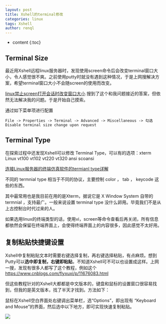 ```yaml
---
layout: post
title: Xshell的terminal修改
categories: linux
tags: Xshell
author: renql
---
```


* content
{:toc}

## Terminal Size
最近用Xshell远程linux服务器时，发现使用screen命令后会改变terminal窗口大小，令人感觉很不爽。之前使用putty时就没有遇到这种情况，于是上网搜解决方案，希望terminal窗口大小不会随screen的使用而改变。

<a href="https://blog.csdn.net/dreamer2020/article/details/101858976" target="_blank">linux禁止screen打开会话时改变窗口大小</a> 搜到了这个和我问题接近的答案，但依然无法解决我的问题。于是开始自己摸索。

通过如下菜单项进行配置
```
File -> Properties -> Terminal -> Advanced -> Miscellaneous -> 勾选 Disable terminal size change upon request
```

## Terminal Type
在探索过程中还发现Xshell可以修改 Terminal Type，可以有的选项：xterm Linux vt100 vt102 vt220 vt320 ansi scoansi

<a href="https://blog.csdn.net/taiyangdao/article/details/53166266" target="_blank">连接Linux服务器的终端仿真软件的termianl type详解</a>

不同的 termnial type 相当于不同的协议，主要控制 color ， tab ， keycode 这些的东西。 

其中最常用也是我目前在用的是Xterm，据说它是 X Window System 自带的 termnial ，支持最广。一般来说设置 terminal type 没什么卵用。毕竟我们不是从上古控制台时代过来的人。

如果选用linux的终端类型的话，使用vi，screen等命令查看后再关闭，所有信息都依然会保留在终端界面上，会使得终端界面上的内容很多，因此感觉不太好用。

## 复制粘贴快捷键设置
Xshell中复制粘贴文本时需要右键选择复制，再右键选择粘贴，有点麻烦。想到Putty可以**选中即复制，右键即粘贴**，不知道Xshell可不可以也设置成这样。上网一搜，发现有很多人都写了这个教程，例如这个 https://www.cnblogs.com/flyxuxi/p/11676083.html

但这些教程针对的Xshell大都都是中文版本的，键盘和鼠标的设置窗口很容易找到，但我的是英文版本，找了半天才找到。方法如下：

鼠标在Xshell空白界面处右键调出菜单栏，选“Options”，即出现有
“Keyboard and Mouse”的界面，然后选中以下地方，即可实现快速复制粘贴。

![](https://s3.ax1x.com/2021/03/18/6gdJaT.png)
